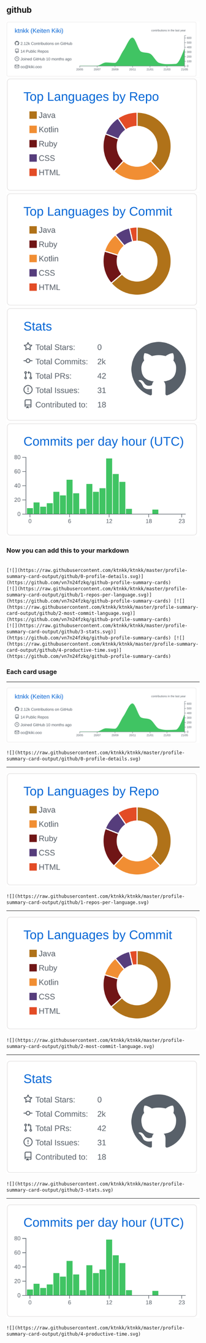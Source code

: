 ## github

[![](./0-profile-details.svg)](https://github.com/vn7n24fzkq/github-profile-summary-cards)
[![](./1-repos-per-language.svg)](https://github.com/vn7n24fzkq/github-profile-summary-cards) [![](./2-most-commit-language.svg)](https://github.com/vn7n24fzkq/github-profile-summary-cards)
[![](./3-stats.svg)](https://github.com/vn7n24fzkq/github-profile-summary-cards) [![](./4-productive-time.svg)](https://github.com/vn7n24fzkq/github-profile-summary-cards)
### Now you can add this to your markdown
```

[![](https://raw.githubusercontent.com/ktnkk/ktnkk/master/profile-summary-card-output/github/0-profile-details.svg)](https://github.com/vn7n24fzkq/github-profile-summary-cards)
[![](https://raw.githubusercontent.com/ktnkk/ktnkk/master/profile-summary-card-output/github/1-repos-per-language.svg)](https://github.com/vn7n24fzkq/github-profile-summary-cards) [![](https://raw.githubusercontent.com/ktnkk/ktnkk/master/profile-summary-card-output/github/2-most-commit-language.svg)](https://github.com/vn7n24fzkq/github-profile-summary-cards)
[![](https://raw.githubusercontent.com/ktnkk/ktnkk/master/profile-summary-card-output/github/3-stats.svg)](https://github.com/vn7n24fzkq/github-profile-summary-cards) [![](https://raw.githubusercontent.com/ktnkk/ktnkk/master/profile-summary-card-output/github/4-productive-time.svg)](https://github.com/vn7n24fzkq/github-profile-summary-cards)

```

### Each card usage
---

![](./0-profile-details.svg)

```
![](https://raw.githubusercontent.com/ktnkk/ktnkk/master/profile-summary-card-output/github/0-profile-details.svg)
```

    

---

![](./1-repos-per-language.svg)

```
![](https://raw.githubusercontent.com/ktnkk/ktnkk/master/profile-summary-card-output/github/1-repos-per-language.svg)
```

    

---

![](./2-most-commit-language.svg)

```
![](https://raw.githubusercontent.com/ktnkk/ktnkk/master/profile-summary-card-output/github/2-most-commit-language.svg)
```

    

---

![](./3-stats.svg)

```
![](https://raw.githubusercontent.com/ktnkk/ktnkk/master/profile-summary-card-output/github/3-stats.svg)
```

    

---

![](./4-productive-time.svg)

```
![](https://raw.githubusercontent.com/ktnkk/ktnkk/master/profile-summary-card-output/github/4-productive-time.svg)
```

    
